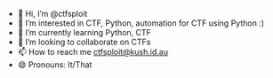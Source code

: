 - 👋 Hi, I’m @ctfsploit
- 👀 I’m interested in CTF, Python, automation for CTF using Python :)
- 🌱 I’m currently learning Python, CTF
- 💞️ I’m looking to collaborate on CTFs
- 📫 How to reach me ctfsploit@kush.id.au
- 😄 Pronouns: It/That

<!---
ctfsploit/ctfsploit is a ✨ special ✨ repository because its `README.md` (this file) appears on your GitHub profile.
You can click the Preview link to take a look at your changes.
--->
